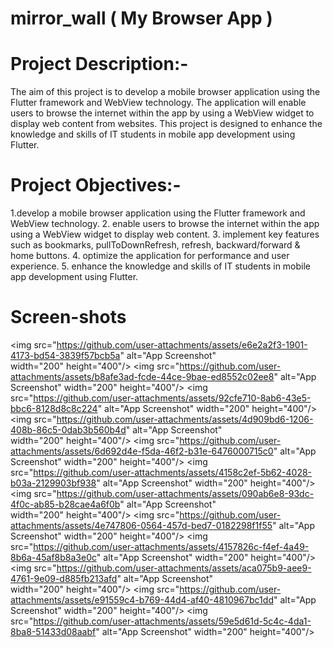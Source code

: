 # mirror_wall ( My Browser App )

# Project Description:-
The aim of this project is to develop a mobile browser application using the Flutter framework
and WebView technology. The application will enable users to browse the internet within the app
by using a WebView widget to display web content from websites. This project is designed to
enhance the knowledge and skills of IT students in mobile app development using Flutter.
# Project Objectives:-
1.develop a mobile browser application using the Flutter framework and WebView
technology.
2. enable users to browse the internet within the app using a WebView widget to display web
content.
3. implement key features such as bookmarks, pullToDownRefresh, refresh, backward/forward
& home buttons.
4. optimize the application for performance and user experience.
5. enhance the knowledge and skills of IT students in mobile app development using Flutter.
# Screen-shots
<img src="https://github.com/user-attachments/assets/e6e2a2f3-1901-4173-bd54-3839f57bcb5a" alt="App Screenshot" width="200" height="400"/>
<img src="https://github.com/user-attachments/assets/b8afe3ad-fcde-44ce-9bae-ed8552c02ee8" alt="App Screenshot" width="200" height="400"/>
<img src="https://github.com/user-attachments/assets/92cfe710-8ab6-43e5-bbc6-8128d8c8c224" alt="App Screenshot" width="200" height="400"/>
<img src="https://github.com/user-attachments/assets/4d909bd6-1206-408b-86c5-0dab3b560b4d" alt="App Screenshot" width="200" height="400"/>
<img src="https://github.com/user-attachments/assets/6d692d4e-f5da-46f2-b31e-6476000715c0" alt="App Screenshot" width="200" height="400"/>
<img src="https://github.com/user-attachments/assets/4158c2ef-5b62-4028-b03a-2129903bf938" alt="App Screenshot" width="200" height="400"/>
<img src="https://github.com/user-attachments/assets/090ab6e8-93dc-4f0c-ab85-b28cae4a6f0b" alt="App Screenshot" width="200" height="400"/>
<img src="https://github.com/user-attachments/assets/4e747806-0564-457d-bed7-0182298f1f55" alt="App Screenshot" width="200" height="400"/>
<img src="https://github.com/user-attachments/assets/4157826c-f4ef-4a49-8b6a-45af8b8a3e0c" alt="App Screenshot" width="200" height="400"/>
<img src="https://github.com/user-attachments/assets/aca075b9-aee9-4761-9e09-d885fb213afd" alt="App Screenshot" width="200" height="400"/>
<img src="https://github.com/user-attachments/assets/e91559c4-b769-44d4-af40-4810967bc1dd" alt="App Screenshot" width="200" height="400"/>
<img src="https://github.com/user-attachments/assets/59e5d61d-5c4c-4da1-8ba8-51433d08aabf" alt="App Screenshot" width="200" height="400"/>






